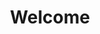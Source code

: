 ---
title: Welcome
templateKey: index
image: /img/whitby.jpg
carousel:
  - imageUrl: img/chair-exercises-for-seniors.jpg
    text: >-
      Take part in our fun-filled exercise classes run by our fully qualified
      instructors.
  - imageUrl: img/walking.jpeg
    text: Join us on one of our easy and local walks
  - imageUrl: img/cafe.jpeg
    text: Come along to our monthly relaxed and informal social evenings.
  - imageUrl: /img/whitby.jpeg
    text: Join one of our affordable day trips.
---